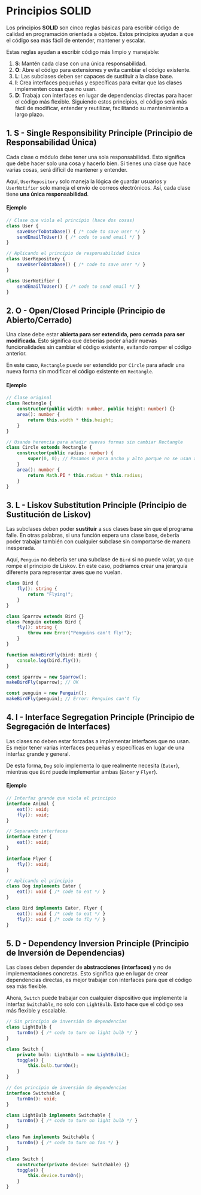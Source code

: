 # Principios SOLID

Los principios **SOLID** son cinco reglas básicas para escribir código de calidad en programación orientada a objetos. Estos principios ayudan a que el código sea más fácil de entender, mantener y escalar.

Estas reglas ayudan a escribir código más limpio y manejable:

1. **S**: Mantén cada clase con una única responsabilidad.
2. **O**: Abre el código para extensiones y evita cambiar el código existente.
3. **L**: Las subclases deben ser capaces de sustituir a la clase base.
4. **I**: Crea interfaces pequeñas y específicas para evitar que las clases implementen cosas que no usan.
5. **D**: Trabaja con interfaces en lugar de dependencias directas para hacer el código más flexible.
Siguiendo estos principios, el código será más fácil de modificar, entender y reutilizar, facilitando su mantenimiento a largo plazo.

## 1. S - Single Responsibility Principle (Principio de Responsabilidad Única)

Cada clase o módulo debe tener una sola responsabilidad. Esto significa que debe hacer solo una cosa y hacerlo bien. Si tienes una clase que hace varias cosas, será difícil de mantener y entender.

Aquí, `UserRepository` solo maneja la lógica de guardar usuarios y `UserNotifier` solo maneja el envío de correos electrónicos. Así, cada clase tiene **una única responsabilidad**.

#### Ejemplo
```typescript
// Clase que viola el principio (hace dos cosas)
class User {
    saveUserToDatabase() { /* code to save user */ }
    sendEmailToUser() { /* code to send email */ }
}

// Aplicando el principio de responsabilidad única
class UserRepository {
    saveUserToDatabase() { /* code to save user */ }
}

class UserNotifier {
    sendEmailToUser() { /* code to send email */ }
}
```

## 2. O - Open/Closed Principle (Principio de Abierto/Cerrado)

Una clase debe estar **abierta para ser extendida, pero cerrada para ser modificada**. Esto significa que deberías poder añadir nuevas funcionalidades sin cambiar el código existente, evitando romper el código anterior.

En este caso, `Rectangle` puede ser extendido por `Circle` para añadir una nueva forma sin modificar el código existente en `Rectangle`.

#### Ejemplo
```typescript
// Clase original
class Rectangle {
    constructor(public width: number, public height: number) {}
    area(): number {
        return this.width * this.height;
    }
}

// Usando herencia para añadir nuevas formas sin cambiar Rectangle
class Circle extends Rectangle {
    constructor(public radius: number) {
        super(0, 0); // Pasamos 0 para ancho y alto porque no se usan aquí
    }
    area(): number {
        return Math.PI * this.radius * this.radius;
    }
}
```

## 3. L - Liskov Substitution Principle (Principio de Sustitución de Liskov)

Las subclases deben poder **sustituir** a sus clases base sin que el programa falle. En otras palabras, si una función espera una clase base, debería poder trabajar también con cualquier subclase sin comportarse de manera inesperada.

Aquí, `Penguin` no debería ser una subclase de `Bird` si no puede volar, ya que rompe el principio de Liskov. En este caso, podríamos crear una jerarquía diferente para representar aves que no vuelan.

```typescript
class Bird {
    fly(): string {
        return "Flying!";
    }
}

class Sparrow extends Bird {}
class Penguin extends Bird {
    fly(): string {
        throw new Error("Penguins can't fly!");
    }
}

function makeBirdFly(bird: Bird) {
    console.log(bird.fly());
}

const sparrow = new Sparrow();
makeBirdFly(sparrow); // OK

const penguin = new Penguin();
makeBirdFly(penguin); // Error: Penguins can't fly
```

## 4. I - Interface Segregation Principle (Principio de Segregación de Interfaces)

Las clases no deben estar forzadas a implementar interfaces que no usan. Es mejor tener varias interfaces pequeñas y específicas en lugar de una interfaz grande y general.

De esta forma, `Dog` solo implementa lo que realmente necesita (`Eater`), mientras que `Bird` puede implementar ambas (`Eater` y `Flyer`).

#### Ejemplo
```typescript
// Interfaz grande que viola el principio
interface Animal {
    eat(): void;
    fly(): void;
}

// Separando interfaces
interface Eater {
    eat(): void;
}

interface Flyer {
    fly(): void;
}

// Aplicando el principio
class Dog implements Eater {
    eat(): void { /* code to eat */ }
}

class Bird implements Eater, Flyer {
    eat(): void { /* code to eat */ }
    fly(): void { /* code to fly */ }
}
```

## 5. **D - Dependency Inversion Principle (Principio de Inversión de Dependencias)**

Las clases deben depender de **abstracciones (interfaces)** y no de implementaciones concretas. Esto significa que en lugar de crear dependencias directas, es mejor trabajar con interfaces para que el código sea más flexible.

Ahora, `Switch` puede trabajar con cualquier dispositivo que implemente la interfaz `Switchable`, no solo con `LightBulb`. Esto hace que el código sea más flexible y escalable.

```typescript
// Sin principio de inversión de dependencias
class LightBulb {
    turnOn() { /* code to turn on light bulb */ }
}

class Switch {
    private bulb: LightBulb = new LightBulb();
    toggle() {
        this.bulb.turnOn();
    }
}

// Con principio de inversión de dependencias
interface Switchable {
    turnOn(): void;
}

class LightBulb implements Switchable {
    turnOn() { /* code to turn on light bulb */ }
}

class Fan implements Switchable {
    turnOn() { /* code to turn on fan */ }
}

class Switch {
    constructor(private device: Switchable) {}
    toggle() {
        this.device.turnOn();
    }
}
```
<!--stackedit_data:
eyJoaXN0b3J5IjpbMzAzODY4MDg2XX0=
-->